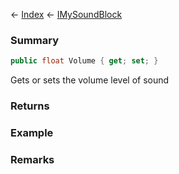← [Index](Api-Index) ← [IMySoundBlock](SpaceEngineers.Game.ModAPI.Ingame.IMySoundBlock)

### Summary

```csharp
public float Volume { get; set; }
```

Gets or sets the volume level of sound

### Returns

### Example

### Remarks

